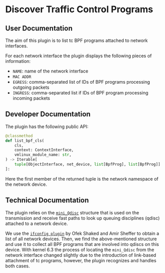 # Discover Traffic Control Programs

## User Documentation

The aim of this plugin is to list tc BPF programs attached to network interfaces.

For each network interface the plugin displays the following pieces of information:

- `NAME`: name of the network interface
- `MAC ADDR`
- `EGRESS`: comma-separated list of IDs of BPF programs processing outgoing packets
- `INGRESS`: comma-separated list if IDs of BPF program processing incoming packets

## Developer Documentation

The plugin has the following public API:
```python
@classmethod
def list_bpf_cls(
    cls,
    context: ContextInterface,
    vmlinux_module_name: str,
) -> Iterable[
    tuple[ObjectInterface, net_device, list[BpfProg], list[BpfProg]]
]:
```
Here the first member of the returned tuple is the network namespace of the network device.

## Technical Documentation

The plugin relies on the [`mini_Qdisc`](https://elixir.bootlin.com/linux/v6.1.65/source/include/net/sch_generic.h#L1265) structure that is used on the transmission and receive fast paths to look up queuing disciplines (qdisc) attached to a network device.

We use the [`ifconfig plugin`](https://github.com/volatilityfoundation/community3/blob/master/Sheffer_Shaked_Docker/plugins/ifconfig.py) by Ofek Shaked and Amir Sheffer to obtain a list of all network devices. Then, we find the above-mentioned structure and use it to collect all BPF programs that are involved into qdiscs on this device. With kernel 6.3 the process of locating the `mini_Qdisc` from the network interface changed slightly due to the introduction of link-based attachment of tc programs, however, the plugin recognizes and handles both cases.
